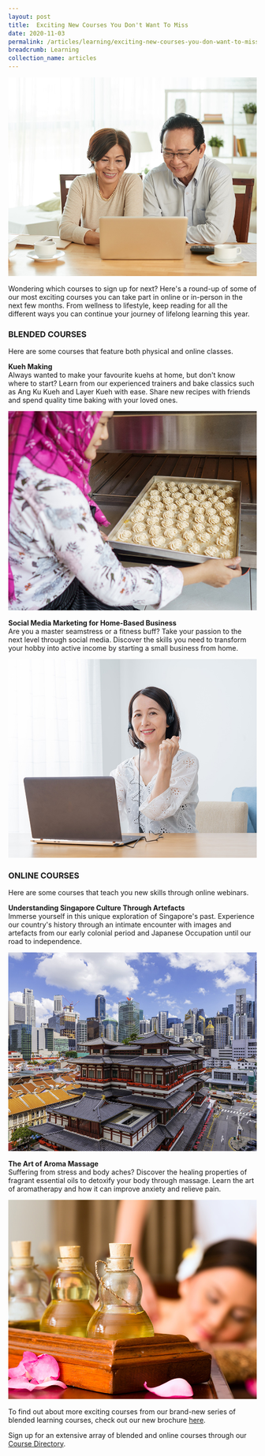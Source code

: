 ```yaml
---
layout: post
title:  Exciting New Courses You Don't Want To Miss
date: 2020-11-03
permalink: /articles/learning/exciting-new-courses-you-don-want-to-miss
breadcrumb: Learning
collection_name: articles
---
```

![Exciting New Courses You Don't Want To Miss](/images/content-articles/learning/exciting-new-courses-you-don-want-to-miss-img1.jpg)

Wondering which courses to sign up for next? Here's a round-up of some of our most exciting courses you can take part in online or in-person in the next few months. From wellness to lifestyle, keep reading for all the different ways you can continue your journey of lifelong learning this year.

### BLENDED COURSES
Here are some courses that feature both physical and online classes. 

**Kueh Making**<br>
Always wanted to make your favourite kuehs at home, but don't know where to start? Learn from our experienced trainers and bake classics such as Ang Ku Kueh and Layer Kueh with ease. Share new recipes with friends and spend quality time baking with your loved ones.  

![Exciting New Courses You Don't Want To Miss](/images/content-articles/learning/exciting-new-courses-you-don-want-to-miss-img2.jpg)


**Social Media Marketing for Home-Based Business**<br>
Are you a master seamstress or a fitness buff? Take your passion to the next level through social media. Discover the skills you need to transform your hobby into active income by starting a small business from home.

![Exciting New Courses You Don't Want To Miss](/images/content-articles/learning/exciting-new-courses-you-don-want-to-miss-img3.jpg)




### ONLINE COURSES
Here are some courses that teach you new skills through online webinars.

**Understanding Singapore Culture Through Artefacts**<br>
Immerse yourself in this unique exploration of Singapore's past. Experience our country's history through an intimate encounter with images and artefacts from our early colonial period and Japanese Occupation until our road to independence.

![Exciting New Courses You Don't Want To Miss](/images/content-articles/learning/exciting-new-courses-you-don-want-to-miss-img4.jpg)

**The Art of Aroma Massage**<br>
Suffering from stress and body aches? Discover the healing properties of fragrant essential oils to detoxify your body through massage. Learn the art of aromatherapy and how it can improve anxiety and relieve pain.

![Exciting New Courses You Don't Want To Miss](/images/content-articles/learning/exciting-new-courses-you-don-want-to-miss-img5.jpg)



To find out about more exciting courses from our brand-new series of blended learning courses, check out our new brochure [here](../../course-directory/download-brochure/).

Sign up for an extensive array of blended and online courses through our [Course Directory](../../course-directory/health-and-wellness/).